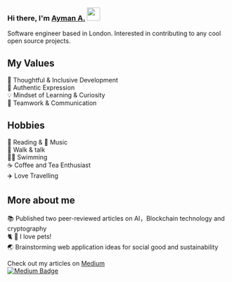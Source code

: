 ### Hi there, I'm  [Ayman A.](https://aymanx.io/)  <img src="https://media.giphy.com/media/hvRJCLFzcasrR4ia7z/giphy.gif" width="30px">
Software engineer based in London. Interested in contributing to any cool open source projects.

## My Values
🧠 Thoughtful & Inclusive Development   
💜 Authentic Expression   
💡 Mindset of Learning & Curiosity   
🙌 Teamwork & Communication 

## Hobbies 
📖 Reading & 🎵 Music  <br />
💭 Walk & talk   
🏊‍♂️ Swimming  
☕️ Coffee and Tea Enthusiast      
✈️ Love Travelling      

## More about me
 
📚 Published two peer-reviewed articles on AI，Blockchain technology and cryptography  
🐈  🐶   I love pets!   
🌏 Brainstorming web application ideas for social good and sustainability   


Check out my articles on [Medium](https://aymanx.medium.com/)  
[![Medium Badge](https://img.shields.io/badge/Medium-12100E?style=for-the-badge&logo=medium&logoColor=white)](https://aymanx.medium.com/)   
